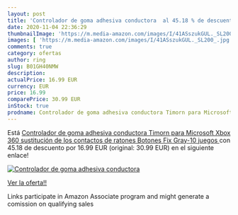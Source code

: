 ```yaml
---
layout: post
title: 'Controlador de goma adhesiva conductora  al 45.18 % de descuento'
date: 2020-11-04 22:36:29
thumbnailImage: 'https://m.media-amazon.com/images/I/41ASszukGUL._SL200_.jpg'
images: [ 'https://m.media-amazon.com/images/I/41ASszukGUL._SL200_.jpg' ]
comments: true
category: ofertas
author: ring
slug: B01GH40NMW
description:
actualPrice: 16.99 EUR
currency: EUR
price: 16.99
comparePrice: 30.99 EUR
inStock: true
prodname: Controlador de goma adhesiva conductora Timorn para Microsoft Xbox 360 sustitución de los contactos de ratones Botones Fix  Gray-10 juegos 
---
```


Está [Controlador de goma adhesiva conductora Timorn para Microsoft Xbox 360 sustitución de los contactos de ratones Botones Fix  Gray-10 juegos ](https://www.amazon.es/dp/B01GH40NMW/?tag=tolees-21) con 45.18 de descuento por 16.99 EUR (original: 30.99 EUR) en el siguiente enlace!

[![Controlador de goma adhesiva conductora ](https://m.media-amazon.com/images/I/41ASszukGUL._SL200_.jpg)](https://www.amazon.es/dp/B01GH40NMW/?tag=tolees-21)

[Ver la oferta!!](https://www.amazon.es/dp/B01GH40NMW/?tag=tolees-21)

Links participate in Amazon Associate program and might generate a comission on qualifying sales


